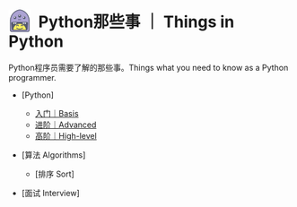 # <img align="left" src="assets/logo.svg" width="40px;"> &nbsp; Python那些事 ｜ Things in Python
Python程序员需要了解的那些事。Things what you need to know as a Python programmer.

* [Python]
    * [入门｜Basis](python/basis.ipynb)
    * [进阶｜Advanced](python/advanced.ipynb)
    * [高阶｜High-level](python/high-level.ipynb)

* [算法 Algorithms]
    * [排序 Sort]

* [面试 Interview]
